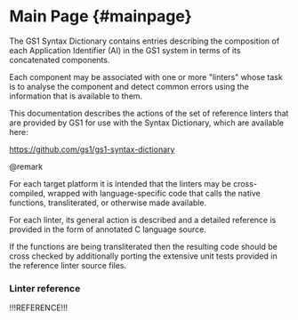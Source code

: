 Main Page {#mainpage}
=========

The GS1 Syntax Dictionary contains entries describing the composition of each
Application Identifier (AI) in the GS1 system in terms of its concatenated
components.

Each component may be associated with one or more "linters" whose task is to
analyse the component and detect common errors using the information that is
available to them.

This documentation describes the actions of the set of reference linters that
are provided by GS1 for use with the Syntax Dictionary, which are available
here:

<https://github.com/gs1/gs1-syntax-dictionary>


@remark

For each target platform it is intended that the linters may be cross-compiled,
wrapped with language-specific code that calls the native functions,
transliterated, or otherwise made available.

For each linter, its general action is described and a detailed reference is
provided in the form of annotated C language source.

If the functions are being transliterated then the resulting code should be
cross checked by additionally porting the extensive unit tests provided in the
reference linter source files.


### Linter reference

!!!REFERENCE!!!
